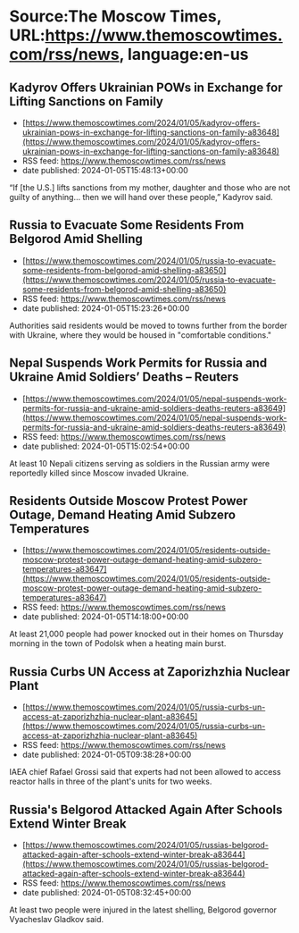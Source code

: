 # Source:The Moscow Times, URL:https://www.themoscowtimes.com/rss/news, language:en-us

## Kadyrov Offers Ukrainian POWs in Exchange for Lifting Sanctions on Family
 - [https://www.themoscowtimes.com/2024/01/05/kadyrov-offers-ukrainian-pows-in-exchange-for-lifting-sanctions-on-family-a83648](https://www.themoscowtimes.com/2024/01/05/kadyrov-offers-ukrainian-pows-in-exchange-for-lifting-sanctions-on-family-a83648)
 - RSS feed: https://www.themoscowtimes.com/rss/news
 - date published: 2024-01-05T15:48:13+00:00

“If [the U.S.] lifts sanctions from my mother, daughter and those who are not guilty of anything… then we will hand over these people,” Kadyrov said.

## Russia to Evacuate Some Residents From Belgorod Amid Shelling
 - [https://www.themoscowtimes.com/2024/01/05/russia-to-evacuate-some-residents-from-belgorod-amid-shelling-a83650](https://www.themoscowtimes.com/2024/01/05/russia-to-evacuate-some-residents-from-belgorod-amid-shelling-a83650)
 - RSS feed: https://www.themoscowtimes.com/rss/news
 - date published: 2024-01-05T15:23:26+00:00

Authorities said residents would be moved to towns further from the border with Ukraine, where they would be housed in "comfortable conditions."

## Nepal Suspends Work Permits for Russia and Ukraine Amid Soldiers’ Deaths – Reuters
 - [https://www.themoscowtimes.com/2024/01/05/nepal-suspends-work-permits-for-russia-and-ukraine-amid-soldiers-deaths-reuters-a83649](https://www.themoscowtimes.com/2024/01/05/nepal-suspends-work-permits-for-russia-and-ukraine-amid-soldiers-deaths-reuters-a83649)
 - RSS feed: https://www.themoscowtimes.com/rss/news
 - date published: 2024-01-05T15:02:54+00:00

At least 10 Nepali citizens serving as soldiers in the Russian army were reportedly killed since Moscow invaded Ukraine.

## Residents Outside Moscow Protest Power Outage, Demand Heating Amid Subzero Temperatures
 - [https://www.themoscowtimes.com/2024/01/05/residents-outside-moscow-protest-power-outage-demand-heating-amid-subzero-temperatures-a83647](https://www.themoscowtimes.com/2024/01/05/residents-outside-moscow-protest-power-outage-demand-heating-amid-subzero-temperatures-a83647)
 - RSS feed: https://www.themoscowtimes.com/rss/news
 - date published: 2024-01-05T14:18:00+00:00

At least 21,000 people had power knocked out in their homes on Thursday morning in the town of Podolsk when a heating main burst.

## Russia Curbs UN Access at Zaporizhzhia Nuclear Plant
 - [https://www.themoscowtimes.com/2024/01/05/russia-curbs-un-access-at-zaporizhzhia-nuclear-plant-a83645](https://www.themoscowtimes.com/2024/01/05/russia-curbs-un-access-at-zaporizhzhia-nuclear-plant-a83645)
 - RSS feed: https://www.themoscowtimes.com/rss/news
 - date published: 2024-01-05T09:38:28+00:00

IAEA chief Rafael Grossi said that experts had not been allowed to access reactor halls in three of the plant's units for two weeks.

## Russia's Belgorod Attacked Again After Schools Extend Winter Break
 - [https://www.themoscowtimes.com/2024/01/05/russias-belgorod-attacked-again-after-schools-extend-winter-break-a83644](https://www.themoscowtimes.com/2024/01/05/russias-belgorod-attacked-again-after-schools-extend-winter-break-a83644)
 - RSS feed: https://www.themoscowtimes.com/rss/news
 - date published: 2024-01-05T08:32:45+00:00

At least two people were injured in the latest shelling, Belgorod governor Vyacheslav Gladkov said.

